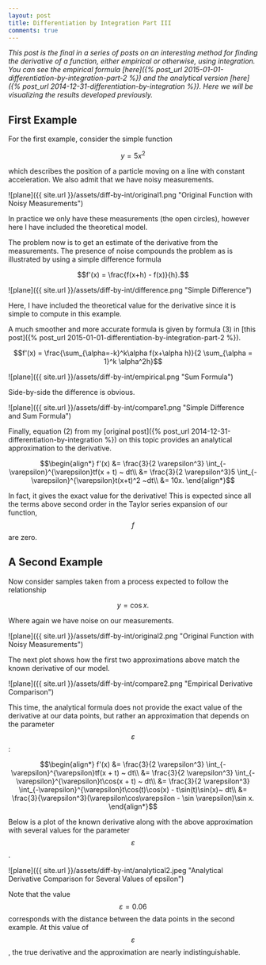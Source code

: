 ```yaml
---
layout: post
title: Differentiation by Integration Part III
comments: true
---
```

*This post is the final in a series of posts on an interesting method for finding the derivative of a function, either empirical or otherwise, using integration. You can see the empirical formula [here]({% post_url 2015-01-01-differentiation-by-integration-part-2 %}) and the analytical version [here]({% post_url 2014-12-31-differentiation-by-integration %}). Here we will be visualizing the results developed previously.*

## First Example
For the first example, consider the simple function 

$$y = 5x^2$$

which describes the position of a particle moving on a line with constant acceleration. We also admit that we have noisy measurements. 

![plane]({{ site.url }}/assets/diff-by-int/original1.png "Original Function with Noisy Measurements")

In practice we only have these measurements (the open circles), however here I have included the theoretical model.

The problem now is to get an estimate of the derivative from the measurements. The presence of noise compounds the problem as is illustrated by using a simple difference formula

$$f'(x) = \frac{f(x+h) - f(x)}{h}.$$

![plane]({{ site.url }}/assets/diff-by-int/difference.png "Simple Difference")

Here, I have included the theoretical value for the derivative since it is simple to compute in this example. 

A much smoother and more accurate formula is given by formula (3) in [this post]({% post_url 2015-01-01-differentiation-by-integration-part-2 %}).

$$f'(x) = \frac{\sum_{\alpha=-k}^k\alpha f(x+\alpha h)}{2 \sum_{\alpha = 1}^k \alpha^2h}$$

![plane]({{ site.url }}/assets/diff-by-int/empirical.png "Sum Formula")

Side-by-side the difference is obvious.

![plane]({{ site.url }}/assets/diff-by-int/compare1.png "Simple Difference and Sum Formula")

Finally, equation (2) from my [original post]({% post_url 2014-12-31-differentiation-by-integration %}) on this topic provides an analytical approximation to the derivative.

$$\begin{align*}
f'(x) &= \frac{3}{2 \varepsilon^3} \int_{-\varepsilon}^{\varepsilon}tf(x + t)  ~ dt\\
&= \frac{3}{2 \varepsilon^3}5 \int_{-\varepsilon}^{\varepsilon}t(x+t)^2 ~dt\\
&= 10x.
\end{align*}$$

In fact, it gives the exact value for the derivative! This is expected since all the terms above second order in the Taylor series expansion of our function, $$f$$ are zero.

## A Second Example
Now consider samples taken from a process expected to follow the relationship

$$y  = \cos x.$$

Where again we have noise on our measurements.

![plane]({{ site.url }}/assets/diff-by-int/original2.png "Original Function with Noisy Measurements")

The next plot shows how the first two approximations above match the known derivative of our model.

![plane]({{ site.url }}/assets/diff-by-int/compare2.png "Empirical Derivative Comparison")

This time, the analytical formula does not provide the exact value of the derivative at our data points, but rather an approximation that depends on the parameter $$\varepsilon$$:

$$\begin{align*}
f'(x) &= \frac{3}{2 \varepsilon^3} \int_{-\varepsilon}^{\varepsilon}tf(x + t)  ~ dt\\
&= \frac{3}{2 \varepsilon^3} \int_{-\varepsilon}^{\varepsilon}t\cos(x + t)  ~ dt\\
&= \frac{3}{2 \varepsilon^3} \int_{-\varepsilon}^{\varepsilon}t\cos(t)\cos(x)  - t\sin(t)\sin(x)~ dt\\
&= \frac{3}{\varepsilon^3}(\varepsilon\cos\varepsilon - \sin \varepsilon)\sin x.
\end{align*}$$

Below is a plot of the known derivative along with the above approximation with several values for the parameter $$\varepsilon$$. 

![plane]({{ site.url }}/assets/diff-by-int/analytical2.jpeg "Analytical Derivative Comparison for Several Values of epsilon")

Note that the value $$\varepsilon = 0.06$$ corresponds with the distance between the data points in the second example. At this value of $$\varepsilon$$, the true derivative and the approximation are nearly indistinguishable. 